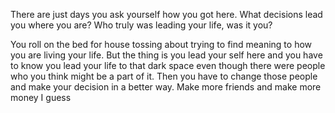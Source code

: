 There are just days you ask yourself how you got here. What decisions lead you where you are? Who truly was leading your life, was it you? 

You roll on the bed for house tossing about trying to find meaning to how you are living your life. But the thing is you lead your self here and you have to know you lead your life to that dark space even though there were people who you think might be a part of it. Then you have to change those people and make your decision in a better way. Make more friends and make more money I guess